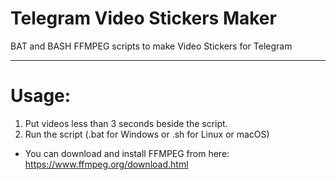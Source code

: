 # Telegram Video Stickers Maker
BAT and BASH FFMPEG scripts to make Video Stickers for Telegram

-------------------------------------------------
# Usage:
1. Put videos less than 3 seconds beside the script.
2. Run the script (.bat for Windows or .sh for Linux or macOS)

* You can download and install FFMPEG from here:
https://www.ffmpeg.org/download.html
